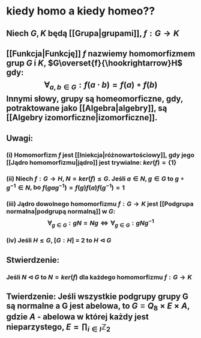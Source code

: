 # kiedy homo a kiedy homeo??
## Niech $G,K$ będą [[Grupa|grupami]], $f:G\to K$ 
## [[Funkcja|Funkcję]] $f$ nazwiemy **homomorfizmem grup** $G$ i $K$, $G\overset{f}{\hookrightarrow}H$  gdy: $$\forall_{a,b\in G}:f(a\cdot b)=f(a)\circ f(b)$$ Innymi słowy, grupy są homeomorficzne, gdy, potraktowane jako [[Algebra|algebry]], są [[Algebry izomorficzne|izomorficzne]].
## **Uwagi**:
### (i) Homomorfizm $f$ jest [[Iniekcja|różnowartościowy]], gdy jego [[Jądro homomorfizmu|jądro]] jest trywialne: $ker(f)=\{1\}$
### (ii) Niech $f:G\to H$, $N=ker(f)\leq G$. Jeśli $a\in N, g\in G$ to $g\circ g^{-1}\in N$, bo $f(gag^{-1})=f(g)f(a)f(g^{-1})=1$
### (iii) Jądro dowolnego homomorfizmu $f:G\to K$ jest [[Podgrupa normalna|podgrupą normalną]] w $G$: $$\forall_{g\in G}:gN=Ng \iff \forall_{g\in G}:gNg^{-1}$$
### (iv) Jeśli $H\leq G$, $[G:H]$ = 2 to $H\triangleleft G$
## **Stwierdzenie**:
### Jeśli $N \triangleleft G$ to $N=ker(f)$ dla każdego homomorfizmu $f:G\to K$
## **Twierdzenie**: Jeśli wszystkie podgrupy grupy G są normalne a G jest abelowa, to $G\equiv Q_8 \times E \times A$, gdzie $A$ - abelowa w której każdy jest nieparzystego, $E = \prod_{i \in I}\mathbb{Z}_2$
